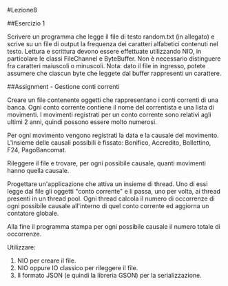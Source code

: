 #Lezione8

##Esercizio 1

Scrivere un programma che legge il file di testo random.txt (in allegato) e scrive su un file di output
la frequenza dei caratteri alfabetici contenuti nel testo. Lettura e scrittura devono essere
effettuate utilizzando NIO, in particolare le classi FileChannel e ByteBuffer.
Non è necessario distinguere fra caratteri maiuscoli o minuscoli.
Nota: dato il file in ingresso, potete assumere che ciascun byte che leggete dal buffer rappresenti
un carattere.

##Assignment - Gestione conti correnti

Creare un file contenente oggetti che rappresentano i conti correnti di una banca. Ogni conto corrente contiene il nome del correntista e una lista di movimenti. I movimenti registrati per un conto corrente sono relativi agli ultimi 2 anni, quindi possono essere molto numerosi.

Per ogni movimento vengono registrati la data e la causale del movimento. L'insieme delle causali possibili è fissato: Bonifico, Accredito, Bollettino, F24, PagoBancomat.

Rileggere il file e trovare, per ogni possibile causale, quanti movimenti hanno quella causale.

Progettare un'applicazione che attiva un insieme di thread. Uno di essi legge dal file gli oggetti "conto corrente" e li passa, uno per volta, ai thread presenti in un thread pool. Ogni thread calcola il numero di occorrenze di ogni possibile causale all'interno di quel conto corrente ed aggiorna un contatore globale.

Alla fine il programma stampa per ogni possibile causale il numero totale di occorrenze.

Utilizzare:

1. NIO per creare il file.
2. NIO oppure IO classico per rileggere il file.
3. Il formato JSON (e quindi la libreria GSON) per la serializzazione.